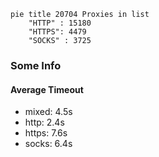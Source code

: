 
```mermaid
pie title 20704 Proxies in list
    "HTTP" : 15180
    "HTTPS": 4479
    "SOCKS" : 3725
```

### Some Info
#### Average Timeout

- mixed: 4.5s
- http: 2.4s
- https: 7.6s
- socks: 6.4s